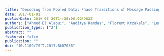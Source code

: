 ```yaml
---
title: "Decoding from Pooled Data: Phase Transitions of Message Passing"
date: 2017-01-01
publishDate: 2019-06-30T14:35:06.024982Z
authors: ["Ahmed El Alaoui", "Aaditya Ramdas", "Florent Krzakala", "Lenka Zdeborova", "Michael I. Jordan"]
publication_types: ["2"]
abstract: ""
featured: false
publication: ""
doi: "10.1109/ISIT.2017.8007036"
---
```



